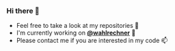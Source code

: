 ### Hi there 👋

- Feel free to take a look at my repositories 👀
- I'm currently working on **[@wahlrechner](https://github.com/wahlrechner)** 🔭
- Please contact me if you are interested in my code 📫



<!--
**CrazyEasy/crazyeasy** is a ✨ _special_ ✨ repository because its `README.md` (this file) appears on your GitHub profile.

Here are some ideas to get you started:

- 🔭 I’m currently working on ...
- 🌱 I’m currently learning ...
- 👯 I’m looking to collaborate on ...
- 🤔 I’m looking for help with ...
- 💬 Ask me about ...
- 📫 How to reach me: ...
- 😄 Pronouns: ...
- ⚡ Fun fact: ...
-->
